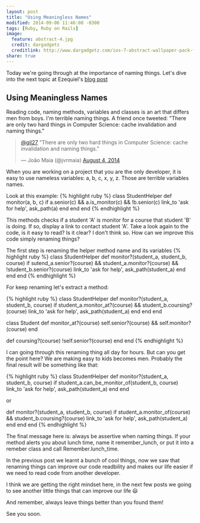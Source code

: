 ```yaml
---
layout: post
title: "Using Meaningless Names"
modified: 2014-09-06 11:46:08 -0300
tags: [Ruby, Ruby on Rails]
image:
  feature: abstract-4.jpg
  credit: dargadgetz
  creditlink: http://www.dargadgetz.com/ios-7-abstract-wallpaper-pack-for-iphone-5-and-ipod-touch-retina/
share: true
---
```


Today we're going through at the importance of  naming things. Let's dive into the next topic at Ezequiel's [blog post](http://edelpero.svbtle.com/most-common-mistakes-on-legacy-rails-apps?utm_source=gilgomes.com.br)

## Using Meaningless Names

Reading code, naming methods, variables and classes is an art that differs
men from boys. I'm terrible naming things. A friend once tweeted: "There are only
two hard things in Computer Science: cache invalidation and naming things."

<blockquote class="twitter-tweet" data-partner="tweetdeck"><p><a
href="https://twitter.com/gil27">@gil27</a> &quot;There are only two hard things
in Computer Science: cache invalidation and naming things.&quot;</p>&mdash; João
Maia (@jvrmaia) <a
href="https://twitter.com/jvrmaia/status/496358026446921728">August 4,
2014</a></blockquote>
<script async src="//platform.twitter.com/widgets.js" charset="utf-8"></script>

When you are working on a project that you are the only developer, it is easy
to use nameless variables: a, b, c, x, y, z. Those are terrible variables names.

Look at this example:
{% highlight ruby %}
class StudentHelper
  def monitor(a, b, c)
    if a.senior(c) && a.is_monitor(c) && !b.senior(c)
     link_to 'ask for help', ask_path(a)
    end
  end
end
{% endhighlight %}

This methods checks if a student 'A' is monitor for a course that student 'B' is
doing. If so, display a link to contact student 'A'.
Take a look again to the code, is it easy to read? Is it clear? I don't think
so. How can we improve this code simply renaming things?

The first step is renaming the helper method name and its variables
{% highlight ruby %}
class StudentHelper
  def monitor?(student_a, student_b, course)
    if sutend_a.senior?(course) && student_a.monitor?(course) && !student_b.senior?(course)
       link_to 'ask for help', ask_path(student_a)
    end
  end
end
{% endhighlight %}

For keep renaming let's extract a method:

{% highlight ruby %}
class StudentHelper
  def monitor?(student_a, student_b, course)
    if student_a.monitor_at?(course) && student_b.coursing?(course)
      link_to 'ask for help', ask_path(student_a)
    end
  end
end

class Student
  def monitor_at?(course)
    self.senior?(course) && self.monitor?(course)
  end

  def coursing?(course)
    !self.senior?(course)
  end
end
{% endhighlight %}

I can going through this renaming thing all day for hours. But can you get the
point here? We are making easy to kids becomes men. Probably the final result
will be something like that:

{% highlight ruby %}
class StudentHelper
  def monitor?(student_a, student_b, course)
    if student_a.can_be_monitor_of(student_b, course)
      link_to 'ask for help', ask_path(student_a)
    end
  end

  or
  
  def monitor?(student_a, student_b, course)
    if student_a.monitor_of(course) && student_b.coursing?(course)
      link_to 'ask for help', ask_path(student_a)
    end
  end
end
{% endhighlight %}

The final message here is: always be assertive when naming things. If your
method alerts you about lunch time, name it remember_lunch, or put it into a remeber
class and call Remember.lunch_time.

In the previous post we learnt a bunch of cool things, now we saw that renaming
things can improve our code readbility and makes our life easier if we need to
read code from another developer.

I think we are getting the right mindset here, in the next few posts we going
to see another little things that can improve our life :smiley:

And remember, always leave things better than you found them!

See you soon.
